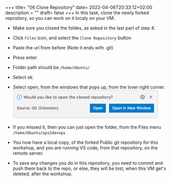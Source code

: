 +++
title= "06 Clone Repository"
date= 2022-04-06T20:33:12+02:00
description = ""
draft= false
+++
In this task, clone the newly forked repository, so you can work on it localy on your VM.

- Make sure you closed the foldes, as asked in the last part of step 4.

- Click `Files` icon, and select the `Clone Repository` button
- Paste the url from before (Note it ends with .git)
- Press enter
- Folder path should be `/home/Ubuntu/`
- Select ok.
- Select open, from the windows that pops up, from the lover right corner.
![Open_Repo](/images/open_repo.png)

- If you missed it, then you can just open the folder, from the Files menu `/home/Ubuntu/ops2devops`

- You now have a local copy, of the forked Public git repository for this workshop, and you are running VS code, from that repository, on the remote server.

- To save any changes you do in this repository, you need to commit and push them back to the repo, or else, they will be lost, when this VM get's deleted, after the workshop.
